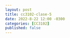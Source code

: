 ```yaml
---
layout: post
title: cc3102-clase-5
date: 2022-8-22 12:00 -0300
categories: [CC3102]
published: false
---
```


